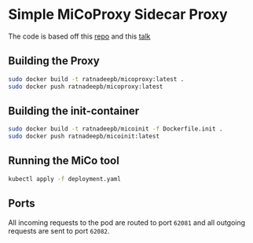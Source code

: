 # Simple MiCoProxy Sidecar Proxy

The code is based off this [repo](https://github.com/ymedialabs/ReverseProxy) and this [talk](https://www.youtube.com/watch?v=tWSmUsYLiE4)

## Building the Proxy

```bash
sudo docker build -t ratnadeepb/micoproxy:latest .
sudo docker push ratnadeepb/micoproxy:latest
```

## Building the init-container

```bash
sudo docker build -t ratnadeepb/micoinit -f Dockerfile.init .
sudo docker push ratnadeepb/micoinit:latest
```

## Running the MiCo tool

```bash
kubectl apply -f deployment.yaml
```

## Ports

All incoming requests to the pod are routed to port `62081` and all outgoing requests are sent to port `62082`.
